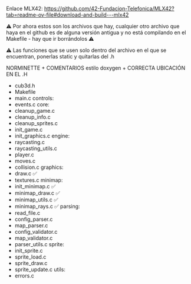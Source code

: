 Enlace MLX42: https://github.com/42-Fundacion-Telefonica/MLX42?tab=readme-ov-file#download-and-build---mlx42  

⚠️  Por ahora estos son los archivos que hay, cualquier otro archivo que haya en el github es de alguna versión antigua y no está compilando en el Makefile - hay que ir borrándolos ⚠️

⚠️ Las funciones que se usen solo dentro del archivo en el que se encuentran, ponerlas static y quitarlas del .h

NORMINETTE + COMENTARIOS estilo doxygen + CORRECTA UBICACIÓN EN EL .H
- cub3d.h
- Makefile
- main.c
controls:
- events.c 
core:
- cleanup_game.c
- cleanup_info.c
- cleanup_sprites.c
- init_game.c
- init_graphics.c
engine:
- raycasting.c
- raycasting_utils.c
- player.c
- moves.c
- collision.c
graphics:
- draw.c ✅
- textures.c
minimap:
- init_minimap.c ✅
- minimap_draw.c ✅
- minimap_utils.c ✅
- minimap_rays.c ✅
parsing:
- read_file.c
- config_parser.c
- map_parser.c
- config_validator.c
- map_validator.c
- parser_utils.c
sprite:
- init_sprite.c
- sprite_load.c
- sprite_draw.c
- sprite_update.c
utils:
- errors.c

